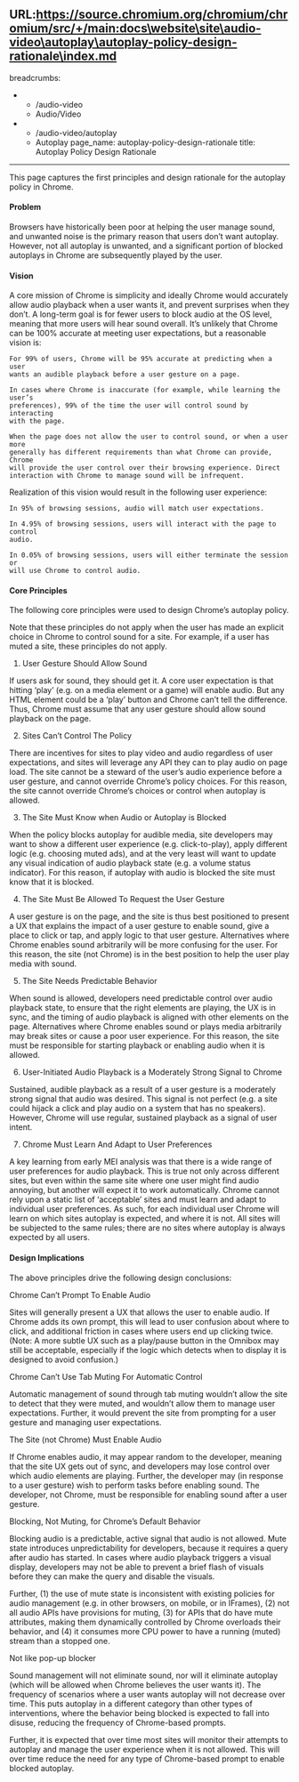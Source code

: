 URL:https://source.chromium.org/chromium/chromium/src/+/main:docs\website\site\audio-video\autoplay\autoplay-policy-design-rationale\index.md
---
breadcrumbs:
- - /audio-video
  - Audio/Video
- - /audio-video/autoplay
  - Autoplay
page_name: autoplay-policy-design-rationale
title: Autoplay Policy Design Rationale
---

This page captures the first principles and design rationale for the autoplay
policy in Chrome.

#### Problem

Browsers have historically been poor at helping the user manage sound, and
unwanted noise is the primary reason that users don’t want autoplay. However,
not all autoplay is unwanted, and a significant portion of blocked autoplays in
Chrome are subsequently played by the user.

#### Vision

A core mission of Chrome is simplicity and ideally Chrome would accurately allow
audio playback when a user wants it, and prevent surprises when they don’t. A
long-term goal is for fewer users to block audio at the OS level, meaning that
more users will hear sound overall. It’s unlikely that Chrome can be 100%
accurate at meeting user expectations, but a reasonable vision is:

    For 99% of users, Chrome will be 95% accurate at predicting when a user
    wants an audible playback before a user gesture on a page.

    In cases where Chrome is inaccurate (for example, while learning the user’s
    preferences), 99% of the time the user will control sound by interacting
    with the page.

    When the page does not allow the user to control sound, or when a user more
    generally has different requirements than what Chrome can provide, Chrome
    will provide the user control over their browsing experience. Direct
    interaction with Chrome to manage sound will be infrequent.

Realization of this vision would result in the following user experience:

    In 95% of browsing sessions, audio will match user expectations.

    In 4.95% of browsing sessions, users will interact with the page to control
    audio.

    In 0.05% of browsing sessions, users will either terminate the session or
    will use Chrome to control audio.

#### Core Principles

The following core principles were used to design Chrome’s autoplay policy.

Note that these principles do not apply when the user has made an explicit
choice in Chrome to control sound for a site. For example, if a user has muted a
site, these principles do not apply.

1. User Gesture Should Allow Sound

If users ask for sound, they should get it. A core user expectation is that
hitting ‘play’ (e.g. on a media element or a game) will enable audio. But any
HTML element could be a ‘play’ button and Chrome can’t tell the difference.
Thus, Chrome must assume that any user gesture should allow sound playback on
the page.

2. Sites Can’t Control The Policy

There are incentives for sites to play video and audio regardless of user
expectations, and sites will leverage any API they can to play audio on page
load. The site cannot be a steward of the user’s audio experience before a user
gesture, and cannot override Chrome’s policy choices. For this reason, the site
cannot override Chrome’s choices or control when autoplay is allowed.

3. The Site Must Know when Audio or Autoplay is Blocked

When the policy blocks autoplay for audible media, site developers may want to
show a different user experience (e.g. click-to-play), apply different logic
(e.g. choosing muted ads), and at the very least will want to update any visual
indication of audio playback state (e.g. a volume status indicator). For this
reason, if autoplay with audio is blocked the site must know that it is blocked.

4. The Site Must Be Allowed To Request the User Gesture

A user gesture is on the page, and the site is thus best positioned to present a
UX that explains the impact of a user gesture to enable sound, give a place to
click or tap, and apply logic to that user gesture. Alternatives where Chrome
enables sound arbitrarily will be more confusing for the user. For this reason,
the site (not Chrome) is in the best position to help the user play media with
sound.

5. The Site Needs Predictable Behavior

When sound is allowed, developers need predictable control over audio playback
state, to ensure that the right elements are playing, the UX is in sync, and the
timing of audio playback is aligned with other elements on the page.
Alternatives where Chrome enables sound or plays media arbitrarily may break
sites or cause a poor user experience. For this reason, the site must be
responsible for starting playback or enabling audio when it is allowed.

6. User-Initiated Audio Playback is a Moderately Strong Signal to Chrome

Sustained, audible playback as a result of a user gesture is a moderately strong
signal that audio was desired. This signal is not perfect (e.g. a site could
hijack a click and play audio on a system that has no speakers). However, Chrome
will use regular, sustained playback as a signal of user intent.

7. Chrome Must Learn And Adapt to User Preferences

A key learning from early MEI analysis was that there is a wide range of user
preferences for audio playback. This is true not only across different sites,
but even within the same site where one user might find audio annoying, but
another will expect it to work automatically. Chrome cannot rely upon a static
list of ‘acceptable’ sites and must learn and adapt to individual user
preferences. As such, for each individual user Chrome will learn on which sites
autoplay is expected, and where it is not. All sites will be subjected to the
same rules; there are no sites where autoplay is always expected by all users.

#### Design Implications

The above principles drive the following design conclusions:

Chrome Can’t Prompt To Enable Audio

Sites will generally present a UX that allows the user to enable audio. If
Chrome adds its own prompt, this will lead to user confusion about where to
click, and additional friction in cases where users end up clicking twice.
(Note: A more subtle UX such as a play/pause button in the Omnibox may still be
acceptable, especially if the logic which detects when to display it is designed
to avoid confusion.)

Chrome Can’t Use Tab Muting For Automatic Control

Automatic management of sound through tab muting wouldn’t allow the site to
detect that they were muted, and wouldn’t allow them to manage user
expectations. Further, it would prevent the site from prompting for a user
gesture and managing user expectations.

The Site (not Chrome) Must Enable Audio

If Chrome enables audio, it may appear random to the developer, meaning that the
site UX gets out of sync, and developers may lose control over which audio
elements are playing. Further, the developer may (in response to a user gesture)
wish to perform tasks before enabling sound. The developer, not Chrome, must be
responsible for enabling sound after a user gesture.

Blocking, Not Muting, for Chrome’s Default Behavior

Blocking audio is a predictable, active signal that audio is not allowed. Mute
state introduces unpredictability for developers, because it requires a query
after audio has started. In cases where audio playback triggers a visual
display, developers may not be able to prevent a brief flash of visuals before
they can make the query and disable the visuals.

Further, (1) the use of mute state is inconsistent with existing policies for
audio management (e.g. in other browsers, on mobile, or in IFrames), (2) not all
audio APIs have provisions for muting, (3) for APIs that do have mute
attributes, making them dynamically controlled by Chrome overloads their
behavior, and (4) it consumes more CPU power to have a running (muted) stream
than a stopped one.

Not like pop-up blocker

Sound management will not eliminate sound, nor will it eliminate autoplay (which
will be allowed when Chrome believes the user wants it). The frequency of
scenarios where a user wants autoplay will not decrease over time. This puts
autoplay in a different category than other types of interventions, where the
behavior being blocked is expected to fall into disuse, reducing the frequency
of Chrome-based prompts.

Further, it is expected that over time most sites will monitor their attempts to
autoplay and manage the user experience when it is not allowed. This will over
time reduce the need for any type of Chrome-based prompt to enable blocked
autoplay.
